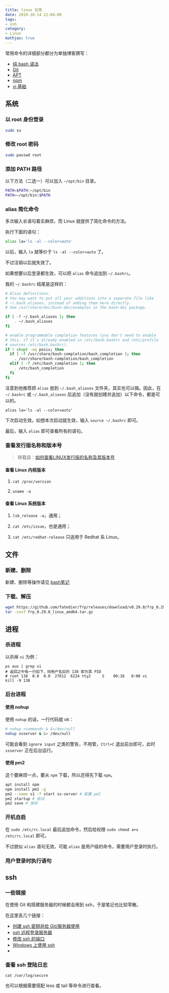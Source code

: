 ```yaml
---
title: linux 日常
date: 2019-10-14 22:04:00
tags:
- ssh
category:
- Linux
mathjax: true      
---
```


常用命令的详细部分都分为单独博客撰写：

* [纯 bash 语法](../bash)
* [Git](../Git)
* [APT](../APT)
* [npm](../npm)
* [vi 基础](../vi)

## 系统

### 以 root 身份登录

```sh
sudo su
```

### 修改 root 密码

```sh
sudo passwd root
```

### 添加 PATH 路径

以下方法（二选一）可以加入 `~/opt/bin` 目录。

```bash
PATH=$PATH:~/opt/bin
PATH=~/opt/bin:$PATH
```

### alias 简化命令

多次输入长语句着实麻烦，而 Linux 就提供了简化命令的方法。

执行下面的语句：

```bash
alias la='ls -al --color=auto'
```

以后，输入 `la` 就等价于 `ls -al --color=auto` 了。

不过注销以后就失效了。

如果想要以后登录都生效，可以把 `alias` 命令追加到 `~/.bashrc`。

我的 `~/.bashrc` 结尾是这样的：

```bash
# Alias definitions.
# You may want to put all your additions into a separate file like
# ~/.bash_aliases, instead of adding them here directly.
# See /usr/share/doc/bash-doc/examples in the bash-doc package.

if [ -f ~/.bash_aliases ]; then
    . ~/.bash_aliases
fi

# enable programmable completion features (you don't need to enable
# this, if it's already enabled in /etc/bash.bashrc and /etc/profile
# sources /etc/bash.bashrc).
if ! shopt -oq posix; then
  if [ -f /usr/share/bash-completion/bash_completion ]; then
    . /usr/share/bash-completion/bash_completion
  elif [ -f /etc/bash_completion ]; then
    . /etc/bash_completion
  fi
fi
```

注意到他推荐把 `alias` 放到 `~/.bash_aliases` 文件夹，其实也可以搞。因此，在 `~/.bashrc` 或 `~/.bash_aliases` 后追加（没有就创建并追加）以下命令，都是可以的。

```
alias la='ls -al --color=auto'
```

下次启动生效。如想本次启动就生效，输入 `source ~/.bashrc` 即可。

最后，输入 `alias` 即可查看所有的语句。

### 查看发行版名称和版本号

> 转载自：[如何查看LINUX发行版的名称及其版本号](https://www.qiancheng.me/post/coding/show-linux-issue-version)

#### 查看 Linux 内核版本

1. `cat /proc/version`

2. `uname -a`

#### 查看 Linux 系统版本

1. `lsb_release -a`，通用；

2. `cat /etc/issue`，也是通用；

3. `cat /etc/redhat-release` 只适用于 Redhat 系 Linux。

## 文件

### 新建、删除

新建、删除等操作请见 [bash笔记](../bash/#文件、文件夹操作)

### 下载、解压

```bash
wget https://github.com/fatedier/frp/releases/download/v0.29.0/frp_0.29.0_linux_amd64.tar.gz
tar -zxvf frp_0.29.0_linux_amd64.tar.gz
```

## 进程

### 杀进程

以杀掉 `vi` 为例：

```
ps aux | grep vi
# 返回之中有一行如下，则用户名后的 138 即为其 PID
# root 138  0.0  0.0  27612  6224 tty2     S    00:16   0:00 vi
kill -9 138
```

### 后台进程

#### 使用 nohup

使用 `nohup` 的话，一行代码就 ok：

```bash
# nohup <command> & &>/dev/null
nohup ssserver & &> /dev/null
```

可能会看到 `ignore input` 之类的警告，不用管，`Ctrl+C` 退出前台即可，此时 `ssserver` 正在后台运行。

#### 使用 pm2

这个要麻烦一点，要从 `npm` 下载，所以还得先下载 `npm`。

```bash
apt install npm
npm install pm2 -g
pm2 --name s1 -f start ss-server # 配置 pm2
pm2 startup # 启动
pm2 save # 保存
```

### 开机自启

在 `sudo /etc/rc.local` 最后追加命令，然后给权限 `sudo chmod a+x /etc/rc.local` 即可。

不过貌似 `alias` 语句无效，可能 `alias` 是用户级的命令，需要用户登录时执行。

### 用户登录时执行语句



## ssh

### 一些链接

在使用 Git 和搭建服务器的时候都会用到 ssh，于是笔记也比较零散。

在这里丢几个链接：

* [创建 ssh 密钥并给 Git/服务器使用](../Git/#在-Linux-下-git-使用-ssh-密钥)
* [ssh 远程登录服务器](../build-shadowsocks/#ssh-远程登录)
* [修改 ssh 的端口](../change-ssh-port/)
* [Windows 上使用 ssh](../setup-ssh-windows/)
* 
### 查看 ssh 登陆日志

```
cat /var/log/secure
```

也可以根据需要搭配 less 或 tail 等命令进行查看。